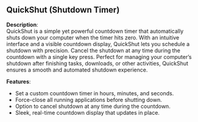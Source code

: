 **QuickShut (Shutdown Timer)**  
---
**Description**:  
QuickShut is a simple yet powerful countdown timer that automatically shuts down your computer when the timer hits zero. With an intuitive interface and a visible countdown display, QuickShut lets you schedule a shutdown with precision. Cancel the shutdown at any time during the countdown with a single key press. Perfect for managing your computer’s shutdown after finishing tasks, downloads, or other activities, QuickShut ensures a smooth and automated shutdown experience.

**Features**:
- Set a custom countdown timer in hours, minutes, and seconds.
- Force-close all running applications before shutting down.
- Option to cancel shutdown at any time during the countdown.
- Sleek, real-time countdown display that updates in place.
